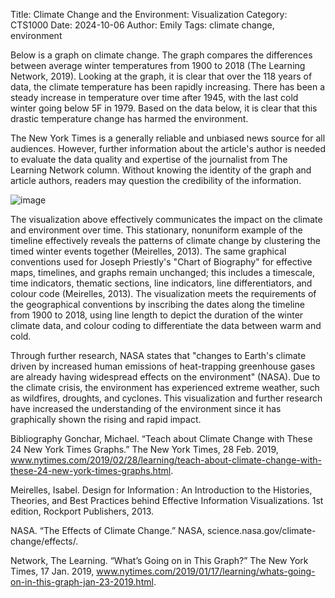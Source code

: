 Title: Climate Change and the Environment: Visualization
Category: CTS1000
Date: 2024-10-06
Author: Emily 
Tags: climate change, environment

Below is a graph on climate change. The graph compares the differences between average winter temperatures from 1900 to 2018 (The Learning Network, 2019). Looking at the graph, it is clear that over the 118 years of data, the climate temperature has been rapidly increasing. There has been a steady increase in temperature over time after 1945, with the last cold winter going below 5F in 1979. Based on the data below, it is clear that this drastic temperature change has harmed the environment.

The New York Times is a generally reliable and unbiased news source for all audiences. However, further information about the article's author is needed to evaluate the data quality and expertise of the journalist from The Learning Network column. Without knowing the identity of the graph and article authors, readers may question the credibility of the information.

![image](visualization.avif)

The visualization above effectively communicates the impact on the climate and environment over time. This stationary, nonuniform example of the timeline effectively reveals the patterns of climate change by clustering the timed winter events together (Meirelles, 2013). The same graphical conventions used for Joseph Priestly's "Chart of Biography" for effective maps, timelines, and graphs remain unchanged; this includes a timescale, time indicators, thematic sections, line indicators, line differentiators, and colour code (Meirelles, 2013). The visualization meets the requirements of the geographical conventions by inscribing the dates along the timeline from 1900 to 2018, using line length to depict the duration of the winter climate data, and colour coding to differentiate the data between warm and cold.

Through further research, NASA states that "changes to Earth's climate driven by increased human emissions of heat-trapping greenhouse gases are already having widespread effects on the environment" (NASA). Due to the climate crisis, the environment has experienced extreme weather, such as wildfires, droughts, and cyclones. This visualization and further research have increased the understanding of the environment since it has graphically shown the rising and rapid impact.

Bibliography
Gonchar, Michael. “Teach about Climate Change with These 24 New York Times Graphs.” The New York Times, 28 Feb. 2019, www.nytimes.com/2019/02/28/learning/teach-about-climate-change-with-these-24-new-york-times-graphs.html.

Meirelles, Isabel. Design for Information : An Introduction to the Histories, Theories, and Best Practices behind Effective Information Visualizations. 1st edition, Rockport Publishers, 2013.

NASA. “The Effects of Climate Change.” NASA, science.nasa.gov/climate-change/effects/.

Network, The Learning. “What’s Going on in This Graph?” The New York Times, 17 Jan. 2019, www.nytimes.com/2019/01/17/learning/whats-going-on-in-this-graph-jan-23-2019.html.